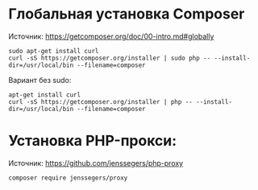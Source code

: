 
Глобальная установка Composer
=============================
Источник: https://getcomposer.org/doc/00-intro.md#globally

~~~
sudo apt-get install curl
curl -sS https://getcomposer.org/installer | sudo php -- --install-dir=/usr/local/bin --filename=composer
~~~

Вариант без sudo:

~~~
apt-get install curl
curl -sS https://getcomposer.org/installer | php -- --install-dir=/usr/local/bin --filename=composer
~~~

Установка PHP-прокси:
=====================

Источник: https://github.com/jenssegers/php-proxy

~~~
composer require jenssegers/proxy
~~~